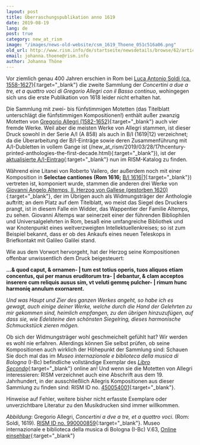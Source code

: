 ```yaml
---
layout: post
title: Überraschungspublikation anno 1619
date: 2019-08-19
lang: de
post: true
category: new_at_rism
image: "/images/news-old-website/csm_1619_Thoene_051c516a06.png"
old_url: http://www.rism.info/de/startseite/newsdetails/browse/62/article/64/a-surprise-publication-from-1619.html
email: johanna.thoene@rism.info
author: Johanna Thöne
---
```


Vor ziemlich genau 400 Jahren erschien in Rom bei [Luca Antonio Soldi (ca. 1558-1627)](https://opac.rism.info/metaopac/perma.do?v=rism&q=-1%3d%22ks40010260%22){:target="_blank"} die zweite Sammlung der _Concertini a due a tre, et a quattro voci di Gregorio Allegri con il Basso continuo_, wohingegen sich uns die erste Publikation von 1618 leider nicht erhalten hat.

Die Sammlung mit zwei- bis fünfstimmigen Motetten (das Titelblatt unterschlägt die fünfstimmigen Kompositionen!) enthält außer zwanzig Motetten von [Gregorio Allegri (1582-1652)](https://opac.rism.info/search?id=pe28948&View=rism){:target="_blank"} auch vier fremde Werke. Weil aber die meisten Werke von Allegri stammen, ist dieser Druck sowohl in der Serie A/I (A 858) als auch in B/I (1619|12) verzeichnet; da die Überarbeitung der B/I-Einträge sowie deren Zusammenführung mit A/I-Dubletten in vollem Gange ist (/new_at_rism/2019/03/28/17thcentury-printed-anthologies-the-first-decade.html){:target="_blank"}), ist der [aktualisierte A/I-Eintrag](https://opac.rism.info/search?id=00000990000859&View=rism){:target="_blank"} nun im RISM-Katalog zu finden.

Während eine Litanei von Roberto Vailero, der außerdem noch mit einer Komposition in **Selectae cantiones** **(Rom 1616;** [B/I 1616|1](https://opac.rism.info/search?id=993121419&View=rism){:target="_blank"}) vertreten ist, komponiert wurde, stammen die anderen drei Werke von [Giovanni Angelo Altemps, II. Herzog von Gallese (gestorben 1620)](https://opac.rism.info/search?id=pe30050073&View=rism){:target="_blank"}, der im Übrigen auch als Widmungsträger der Anthologie auftritt; an dem Platz auf dem Titelblatt, wo meist das Siegel des Druckers prangt, ist in diesem Falle ein Widder, das Wappentier der Familie Altemps, zu sehen. Giovanni Altemps war seinerzeit einer der führenden Bibliophilen und Universalgelehrten in Rom, besaß eine umfangreiche Bibliothek und war Knotenpunkt eines weitverzweigten Intellektuellenkreises; so ist zum Beispiel bekannt, dass er ob des Ankaufs eines neuen Teleskops in Briefkontakt mit Galileo Galilei stand.

Wie aus dem Vorwort hervorgeht, hat der Herzog seine Kompositionen offenbar unwissentlich dem Druck beigesteuert:

**...& quod caput, & ornamen- | tum est totius operis, tuos aliquos etiam concentus, qui per manus eruditorum tra- | debantur, & clam acceptos inserere cum reliquis ausus sim, vt veluti gemmę pulcher- | rimum hunc harmonię annulum exornarent.**

_Und was Haupt und Zier des ganzen Werkes angeht, so habe ich es gewagt, auch einige deiner Werke, welche durch die Hand der Gelehrten zu mir gekommen sind, heimlich empfangen, zu den übrigen hinzuzufügen, auf dass sie, wie Edelsteine den schönsten Siegelring, dieses harmonische Schmuckstück zieren mögen._

Ob sich der Widmungsträger wohl geschmeichelt gefühlt hat? Wir werden es wohl nie erfahren. Allerdings können Sie selbst prüfen, ob seine Kompositionen auch wirklich der Höhepunkt der Sammlung sind: Schauen Sie doch mal das im _Museo internazionale e biblioteca della musica di Bologna_ (I-Bc) befindliche vollständige Exemplar des [_Libro Secondo_](http://www.bibliotecamusica.it/cmbm/viewschedatwbca.asp?path=/cmbm/images/ripro/gaspari/_V/V063/){:target="_blank"} online an! Und wenn sie die Motetten von Allegri interessieren: RISM verzeichnet auch eine Abschrift aus dem 19. Jahrhundert, in der ausschließlich Allegris Kompositionen aus dieser Sammlung zu finden sind: RISM ID no. [450054001](https://opac.rism.info/search?id=450054001&View=rism){:target="_blank"}.

Hinweise auf Fehler, weitere bisher nicht erfasste Exemplare oder unverzichtbare Literatur zu den Musikdrucken sind immer willkommen.

_Abbildung_: Gregorio Allegri, _Concertini a dve a tre, et a quattro voci_. (Rom: Soldi, 1619). [RISM ID no. 990000859](https://opac.rism.info/search?id=00000990000859&View=rism){:target="_blank"}. Museo internazionale e biblioteca della musica di Bologna (I-Bc) V.63, [Online einsehbar](http://www.bibliotecamusica.it/cmbm/viewschedatwbca.asp?path=/cmbm/images/ripro/gaspari/_V/V063/){:target="_blank"}


